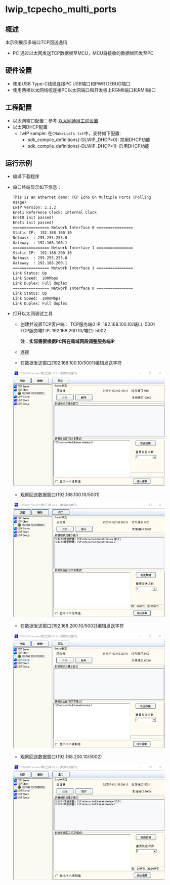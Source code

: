 # lwip_tcpecho_multi_ports

## 概述

本示例展示多端口TCP回送通讯

- PC 通过以太网发送TCP数据帧至MCU，MCU将接收的数据帧回发至PC

## 硬件设置

* 使用USB Type-C线缆连接PC USB端口和PWR DEBUG端口
* 使用两根以太网线缆连接PC以太网端口和开发板上RGMII端口和RMII端口

## 工程配置

- 以太网端口配置：参考 [以太网通用工程设置](../doc/Ethernet_Common_Project_Settings_zh.md)
- 以太网DHCP配置
    - lwIP sample:  在`CMakeLists.txt`中，支持如下配置:
      - sdk_compile_definitions(-DLWIP_DHCP=0): 禁用DHCP功能
      - sdk_compile_definitions(-DLWIP_DHCP=1): 启用DHCP功能


## 运行示例

* 编译下载程序
* 串口终端显示如下信息：

  ```console
  This is an ethernet demo: TCP Echo On Multiple Ports (Polling Usage)
  LwIP Version: 2.1.2
  Enet1 Reference Clock: Internal Clock
  Enet0 init passed!
  Enet1 init passed!
  ================ Network Interface 0 ================
  Static IP:  192.168.100.10
  Netmask  : 255.255.255.0
  Gateway  : 192.168.100.1
  ================ Network Interface 1 ================
  Static IP:  192.168.200.10
  Netmask  : 255.255.255.0
  Gateway  : 192.168.200.1
  ================ Network Interface 1 ================
  Link Status: Up
  Link Speed:  100Mbps
  Link Duplex: Full duplex
  ================ Network Interface 0 ================
  Link Status: Up
  Link Speed:  1000Mbps
  Link Duplex: Full duplex
  ```
* 打开以太网调试工具

  - 创建并设置TCP客户端：
    TCP服务端0 IP: 192.168.100.10/端口: 5001
    TCP服务端1 IP: 192.168.200.10/端口: 5002

    **注：实际需要根据PC所在局域网段调整服务端IP**
  - 连接
  - 在数据发送窗口(192.168.100.10/5001)编辑发送字符

  ![img](doc/lwip_tcpecho_multi_ports_0_1.png)

  - 观察回送数据窗口(192.168.100.10/5001)

  ![img](doc/lwip_tcpecho_multi_ports_0_2.png)

  - 在数据发送窗口(192.168.200.10/5002)编辑发送字符

  ![img](doc/lwip_tcpecho_multi_ports_1_1.png)

  - 观察回送数据窗口(192.168.200.10/5002)

  ![img](doc/lwip_tcpecho_multi_ports_1_2.png)
